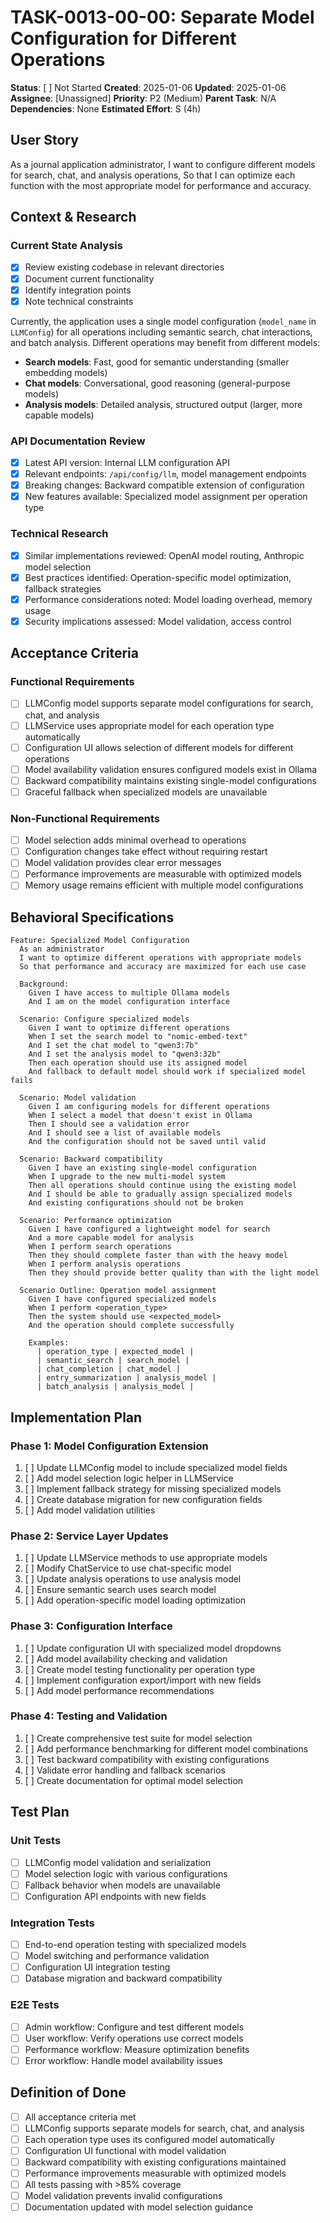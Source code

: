 # TASK-0013-00-00: Separate Model Configuration for Different Operations

**Status**: [ ] Not Started
**Created**: 2025-01-06
**Updated**: 2025-01-06
**Assignee**: [Unassigned]
**Priority**: P2 (Medium)
**Parent Task**: N/A
**Dependencies**: None
**Estimated Effort**: S (4h)

## User Story
As a journal application administrator,
I want to configure different models for search, chat, and analysis operations,
So that I can optimize each function with the most appropriate model for performance and accuracy.

## Context & Research

### Current State Analysis
- [x] Review existing codebase in relevant directories
- [x] Document current functionality
- [x] Identify integration points
- [x] Note technical constraints

Currently, the application uses a single model configuration (`model_name` in `LLMConfig`) for all operations including semantic search, chat interactions, and batch analysis. Different operations may benefit from different models:
- **Search models**: Fast, good for semantic understanding (smaller embedding models)
- **Chat models**: Conversational, good reasoning (general-purpose models)
- **Analysis models**: Detailed analysis, structured output (larger, more capable models)

### API Documentation Review
- [x] Latest API version: Internal LLM configuration API
- [x] Relevant endpoints: `/api/config/llm`, model management endpoints
- [x] Breaking changes: Backward compatible extension of configuration
- [x] New features available: Specialized model assignment per operation type

### Technical Research
- [x] Similar implementations reviewed: OpenAI model routing, Anthropic model selection
- [x] Best practices identified: Operation-specific model optimization, fallback strategies
- [x] Performance considerations noted: Model loading overhead, memory usage
- [x] Security implications assessed: Model validation, access control

## Acceptance Criteria

### Functional Requirements
- [ ] LLMConfig model supports separate model configurations for search, chat, and analysis
- [ ] LLMService uses appropriate model for each operation type automatically
- [ ] Configuration UI allows selection of different models for different operations
- [ ] Model availability validation ensures configured models exist in Ollama
- [ ] Backward compatibility maintains existing single-model configurations
- [ ] Graceful fallback when specialized models are unavailable

### Non-Functional Requirements
- [ ] Model selection adds minimal overhead to operations
- [ ] Configuration changes take effect without requiring restart
- [ ] Model validation provides clear error messages
- [ ] Performance improvements are measurable with optimized models
- [ ] Memory usage remains efficient with multiple model configurations

## Behavioral Specifications

```gherkin
Feature: Specialized Model Configuration
  As an administrator
  I want to optimize different operations with appropriate models
  So that performance and accuracy are maximized for each use case

  Background:
    Given I have access to multiple Ollama models
    And I am on the model configuration interface

  Scenario: Configure specialized models
    Given I want to optimize different operations
    When I set the search model to "nomic-embed-text"
    And I set the chat model to "qwen3:7b"
    And I set the analysis model to "qwen3:32b"
    Then each operation should use its assigned model
    And fallback to default model should work if specialized model fails

  Scenario: Model validation
    Given I am configuring models for different operations
    When I select a model that doesn't exist in Ollama
    Then I should see a validation error
    And I should see a list of available models
    And the configuration should not be saved until valid

  Scenario: Backward compatibility
    Given I have an existing single-model configuration
    When I upgrade to the new multi-model system
    Then all operations should continue using the existing model
    And I should be able to gradually assign specialized models
    And existing configurations should not be broken

  Scenario: Performance optimization
    Given I have configured a lightweight model for search
    And a more capable model for analysis
    When I perform search operations
    Then they should complete faster than with the heavy model
    When I perform analysis operations
    Then they should provide better quality than with the light model

  Scenario Outline: Operation model assignment
    Given I have configured specialized models
    When I perform <operation_type>
    Then the system should use <expected_model>
    And the operation should complete successfully

    Examples:
      | operation_type | expected_model |
      | semantic_search | search_model |
      | chat_completion | chat_model |
      | entry_summarization | analysis_model |
      | batch_analysis | analysis_model |
```

## Implementation Plan

### Phase 1: Model Configuration Extension
1. [ ] Update LLMConfig model to include specialized model fields
2. [ ] Add model selection logic helper in LLMService
3. [ ] Implement fallback strategy for missing specialized models
4. [ ] Create database migration for new configuration fields
5. [ ] Add model validation utilities

### Phase 2: Service Layer Updates
1. [ ] Update LLMService methods to use appropriate models
2. [ ] Modify ChatService to use chat-specific model
3. [ ] Update analysis operations to use analysis model
4. [ ] Ensure semantic search uses search model
5. [ ] Add operation-specific model loading optimization

### Phase 3: Configuration Interface
1. [ ] Update configuration UI with specialized model dropdowns
2. [ ] Add model availability checking and validation
3. [ ] Create model testing functionality per operation type
4. [ ] Implement configuration export/import with new fields
5. [ ] Add model performance recommendations

### Phase 4: Testing and Validation
1. [ ] Create comprehensive test suite for model selection
2. [ ] Add performance benchmarking for different model combinations
3. [ ] Test backward compatibility with existing configurations
4. [ ] Validate error handling and fallback scenarios
5. [ ] Create documentation for optimal model selection

## Test Plan

### Unit Tests
- [ ] LLMConfig model validation and serialization
- [ ] Model selection logic with various configurations
- [ ] Fallback behavior when models are unavailable
- [ ] Configuration API endpoints with new fields

### Integration Tests
- [ ] End-to-end operation testing with specialized models
- [ ] Model switching and performance validation
- [ ] Configuration UI integration testing
- [ ] Database migration and backward compatibility

### E2E Tests
- [ ] Admin workflow: Configure and test different models
- [ ] User workflow: Verify operations use correct models
- [ ] Performance workflow: Measure optimization benefits
- [ ] Error workflow: Handle model availability issues

## Definition of Done
- [ ] All acceptance criteria met
- [ ] LLMConfig supports separate models for search, chat, and analysis
- [ ] Each operation type uses its configured model automatically
- [ ] Configuration UI functional with model validation
- [ ] Backward compatibility with existing configurations maintained
- [ ] Performance improvements measurable with optimized models
- [ ] All tests passing with >85% coverage
- [ ] Model validation prevents invalid configurations
- [ ] Documentation updated with model selection guidance

